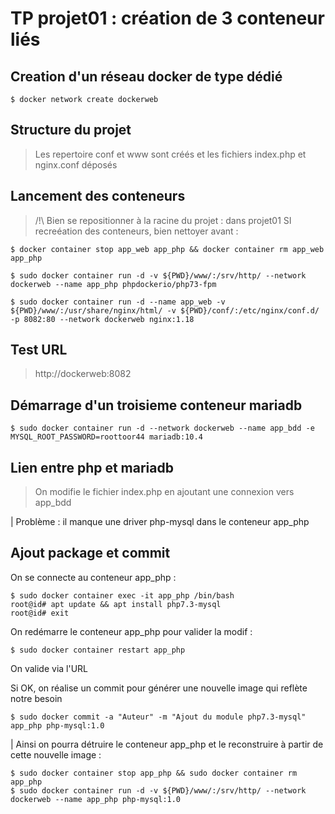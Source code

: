 # TP projet01 : création de 3 conteneur liés

## Creation d'un réseau docker de type dédié

```$ docker network create dockerweb```

## Structure du projet
> Les repertoire conf et www sont créés et les fichiers index.php et nginx.conf déposés

## Lancement des conteneurs 
> /!\ Bien se repositionner à la racine du projet : dans projet01
> SI recreéation des conteneurs, bien nettoyer avant :

```
$ docker container stop app_web app_php && docker container rm app_web app_php
```

```
$ sudo docker container run -d -v ${PWD}/www/:/srv/http/ --network dockerweb --name app_php phpdockerio/php73-fpm

$ sudo docker container run -d --name app_web -v ${PWD}/www/:/usr/share/nginx/html/ -v ${PWD}/conf/:/etc/nginx/conf.d/ -p 8082:80 --network dockerweb nginx:1.18
```

## Test URL
> http://dockerweb:8082


## Démarrage d'un troisieme conteneur mariadb

```
$ sudo docker container run -d --network dockerweb --name app_bdd -e MYSQL_ROOT_PASSWORD=roottoor44 mariadb:10.4
```

## Lien entre php et mariadb
> On modifie le fichier index.php en ajoutant une connexion vers app_bdd

| Problème : il manque une driver php-mysql dans le conteneur app_php

## Ajout package et commit
On se connecte au conteneur app_php : 

```
$ sudo docker container exec -it app_php /bin/bash
root@id# apt update && apt install php7.3-mysql
root@id# exit
```

On redémarre le conteneur app_php pour valider la modif :

```
$ sudo docker container restart app_php
```

On valide via l'URL

Si OK, on réalise un commit pour générer une nouvelle image qui reflète notre besoin
```
$ sudo docker commit -a "Auteur" -m "Ajout du module php7.3-mysql" app_php php-mysql:1.0
```

| Ainsi on pourra détruire le conteneur app_php et le reconstruire à partir de cette nouvelle image :

```
$ sudo docker container stop app_php && sudo docker container rm app_php
$ sudo docker container run -d -v ${PWD}/www/:/srv/http/ --network dockerweb --name app_php php-mysql:1.0
```

